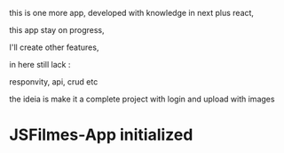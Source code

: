 this is one more app, developed with knowledge in next plus react,

this app stay on progress, 

I'll create other features,

in here still lack : 

responvity, api, crud etc

the ideia is make it a complete project with login and upload with images



# JSFilmes-App initialized
